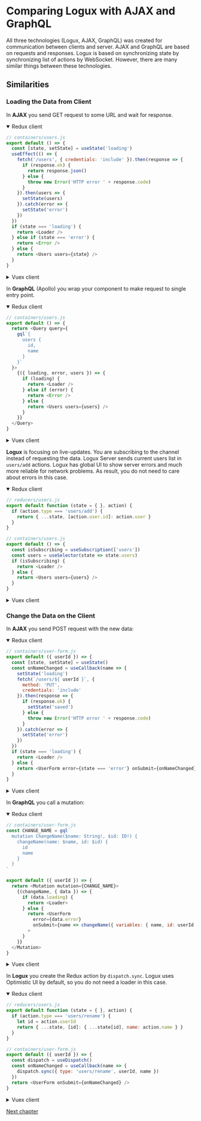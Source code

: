 # Comparing Logux with AJAX and GraphQL

All three technologies (Logux, AJAX, GraphQL) was created for communication between clients and server. AJAX and GraphQL are based on requests and responses. Logux is based on synchronizing state by synchronizing list of actions by WebSocket. However, there are many similar things between these technologies.


## Similarities


### Loading the Data from Client

In **AJAX** you send GET request to some URL and wait for response.

<details open><summary>Redux client</summary>

```js
// containers/users.js
export default () => {
  const [state, setState] = useState('loading')
  useEffect(() => {
    fetch('/users', { credentials: 'include' }).then(response => {
      if (response.ok) {
        return response.json()
      } else {
        throw new Error('HTTP error ' + response.code)
      }
    }).then(users => {
      setState(users)
    }).catch(error => {
      setState('error')
    })
  })
  if (state === 'loading') {
    return <Loader />
  } else if (state === 'error') {
    return <Error />
  } else {
    return <Users users={state} />
  }
}
```

</details>
<details><summary>Vuex client</summary>

```html
<!-- views/UsersView.vue -->
<template>
  <div>
    <loader v-if="state === 'loading'"/>
    <error v-else-if="state === 'error'"/>
    <users v-else :users='users'/>
  </div>
</template>

<script>
export default {
  name: 'UsersView',
  data: () => ({
    state: 'loading',
    users: []
  }),
  mounted () {
    fetch('/users', { credentials: 'include' }).then(response => {
      if (response.ok) {
        return response.json()
      } else {
        throw new Error('HTTP error ' + response.code)
      }
    }).then(users => {
      this.users = users
    }).catch(error => {
      console.log(error)
      this.state = 'error'
    }).finally(() => this.state = 'ok')
  }
}
</script>
```

</details>

In **GraphQL** (Apollo) you wrap your component to make request to single entry point.

<details open><summary>Redux client</summary>

```js
// containers/users.js
export default () => {
  return <Query query={
    gql`{
      users {
        id,
        name
      }
    }`
  }>
    {({ loading, error, users }) => {
      if (loading) {
        return <Loader />
      } else if (error) {
        return <Error />
      } else {
        return <Users users={users} />
      }
    }}
  </Query>
}
```

</details>
<details><summary>Vuex client</summary>

```html
<!-- views/UsersView.vue -->
<template>
  <ApolloQuery :query="gql => gql`
    query {
      users: {
        id,
        name
      }
    }
  `">
    <template v-slot="{ result: { loading, error, users } }">
      <loader v-if="loading"/>
      <error v-else-if="error"/>
      <users v-else-if="users" :users='users'/>
      <div v-else>No users</div>
    </template>
  </ApolloQuery>
</template>
```

</details>

**Logux** is focusing on live-updates. You are subscribing to the channel instead of requesting the data. Logux Server sends current users list in `users/add` actions. Logux has global UI to show server errors and much more reliable for network problems. As result, you do not need to care about errors in this case.

<details open><summary>Redux client</summary>

```js
// reducers/users.js
export default function (state = { }, action) {
  if (action.type === 'users/add') {
    return { ...state, [action.user.id]: action.user }
  }
}

// containers/users.js
export default () => {
  const isSubscribing = useSubscription(['users'])
  const users = useSelector(state => state.users)
  if (isSubscribing) {
    return <Loader />
  } else {
    return <Users users={users} />
  }
}
```

</details>
<details><summary>Vuex client</summary>

```js
// store/users/mutations.js
export default {
  …
  'user/add': (state, action) => {
    state.users = { ...state.users, [action.user.id]: action.user }
  }
}
```

```html
<!-- views/UsersView.vue -->
<template>
  <div>
    <loader v-if="isSubscribing"/>
    <users v-else :users='users'/>
  </div>
</template>

<script>
import { subscriptionMixin } from '@logux/vuex'

export default {
  name: 'UsersView',
  mixins: [subscriptionMixin],
  computed: {
    channels () {
      return ['users']
    },
    users () {
      return this.$store.state.users
    }
  }
}
</script>
```

</details>


### Change the Data on the Client

In **AJAX** you send POST request with the new data:

<details open><summary>Redux client</summary>

```js
// containers/user-form.js
export default ({ userId }) => {
  const [state, setState] = useState()
  const onNameChanged = useCallback(name => {
    setState('loading')
    fetch(`/users/${ userId }`, {
      method: 'PUT',
      credentials: 'include'
    }).then(response => {
      if (response.ok) {
        setState('saved')
      } else {
        throw new Error('HTTP error ' + response.code)
      }
    }).catch(error => {
      setState('error')
    })
  })
  if (state === 'loading') {
    return <Loader />
  } else {
    return <UserForm error={state === 'error'} onSubmit={onNameChanged} />
  }
}
```

</details>
<details><summary>Vuex client</summary>

```html
<!-- views/UserFormView.vue -->
<template>
  <div>
    <loader v-if="state === 'loading'"/>
    <user-form
      v-else
      :error="state === 'error'"
      @onSubmit='onNameChanged'
    />
  </div>
</template>

<script>
export default {
  name: 'UserFormView',
  props: ['userId'],
  data: () => ({
    state: 'ok'
  }),
  methods: {
    onNameChanged () {
      fetch(`users/${ this.userId }`, {
        method: 'PUT',
        credentials: 'include'
      }).then(response => {
        if (response.ok) {
          this.state = 'saved'
        } else {
          throw new Error('HTTP error ' + response.code)
        }
      }).catch(error => {
        console.log(error)
        this.state = 'error'
      })
    }
  }
}
</script>
```

</details>

In **GraphQL** you call a mutation:

<details open><summary>Redux client</summary>

```js
// containers/user-form.js
const CHANGE_NAME = gql`
  mutation ChangeName($name: String!, $id: ID!) {
    changeName(name: $name, id: $id) {
      id
      name
    }
  }
`

export default ({ userId }) => {
  return <Mutation mutation={CHANGE_NAME}>
    {(changeName, { data }) => {
      if (data.loading) {
        return <Loader>
      } else {
        return <UserForm
          error={data.error}
          onSubmit={name => changeName({ variables: { name, id: userId } })}
        >
      }
    }}
  </Mutation>
}
```

</details>
<details><summary>Vuex client</summary>

```html
<!-- views/UserFormView.vue -->
<template>
  <ApolloMutation :mutation="$options.fragments.changeName">
    <template v-slot="{ result: { mutate, loading, error } }">
      <loader v-if="loading"/>
      <user-form v-else @onSubmit="name => mutate({ variables: { name, id: userId } })"/>
    </template>
  </ApolloMutation>
</template>

<script>
import gql from 'graphql-tag'

export default {
  name: 'UserFormView',
  fragments: {
    changeName: gql`
      mutation ChangeName($name: String!, $id: ID!) {
        changeName(name: $name, id: $id) {
          id
          name
        }
      }
    `
  },
  props: ['userId']
}
</script>
```

</details>

In **Logux** you create the Redux action by `dispatch.sync`. Logux uses Optimistic UI by default, so you do not need a loader in this case.

<details open><summary>Redux client</summary>

```js
// reducers/users.js
export default function (state = { }, action) {
  if (action.type === 'users/rename') {
    let id = action.userId
    return { ...state, [id]: { ...state[id], name: action.name } }
  }
}

// containers/user-form.js
export default ({ userId }) => {
  const dispatch = useDispatch()
  const onNameChanged = useCallback(name => {
    dispatch.sync({ type: 'users/rename', userId, name })
  })
  return <UserForm onSubmit={onNameChanged} />
}
```

</details>
<details><summary>Vuex client</summary>

```js
// store/users/mutations.js
export default {
  …
  'user/rename': (state, action) => {
    let id = action.userId
    state.users = { ...state.users, [id]: { ...state.users[id], name: action.name } }
  }
}
```

```html
<!-- views/UserFormView.vue -->
<template>
  <user-form @onSubmit="onNameChange">
</template>

<script>
export default {
  name: 'UserFormView',
  props: ['userId'],
  methods: {
    onNameChange (name) {
      this.$store.commit.sync({ type: 'users/rename', userId, name })
    }
  }
}
</script>
```

</details>

[Next chapter](./parts.md)
